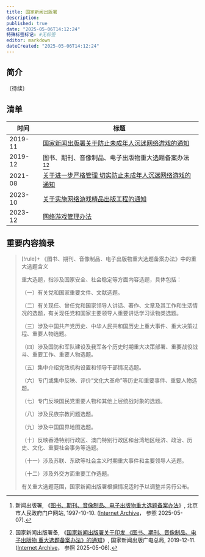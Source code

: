 ```yaml
---
title: 国家新闻出版署
description:
published: true
date: "2025-05-06T14:12:24"
特殊标签标记: #无标签
editor: markdown
dateCreated: "2025-05-06T14:12:24"
---
```


## 简介

〔待续〕

## 清单

| 时间    | 标题                                                                                                    |
| ------- | ------------------------------------------------------------------------------------------------------- |
| 2019-11 | [国家新闻出版署关于防止未成年人沉迷网络游戏的通知](国家新闻出版署关于防止未成年人沉迷网络游戏的通知.md) |
| 2019-12 | 图书、期刊、音像制品、电子出版物重大选题备案办法[^76467][^09361]                                        |
| 2021-08 | [关于进一步严格管理 切实防止未成年人沉迷网络游戏的通知](切实防止未成年人沉迷网络游戏的通知.md)          |
| 2023-10 | [关于实施网络游戏精品出版工程的通知](关于实施网络游戏精品出版工程的通知.md)                             |
| 2023-12 | [网络游戏管理办法](网络游戏管理办法.md)                                                                 |

[^76467]: 新闻出版署, 《[图书、期刊、音像制品、电子出版物重大选题备案办法](https://www.beijing.gov.cn/zhengce/zhengcefagui/qtwj/201711/t20171102_776467.html)》, 北京市人民政府门户网站, 1997-10-10. ([Internet Archive](https://web.archive.org/web/20250506061134/https://www.beijing.gov.cn/zhengce/zhengcefagui/qtwj/201711/t20171102_776467.html)， 参照 2025-05-07).

[^09361]: 国家新闻出版署备, 《[国家新闻出版署关于印发 《图书、期刊、音像制品、电子出版物 重大选题备案办法》的通知](http://www.sapprft.gov.cn/sapprft/contents/6588/409361.shtml)》, 国家新闻出版广电总局, 2019-12-11. ([Internet Archive](https://web.archive.org/web/20200704183627/http://www.sapprft.gov.cn/sapprft/contents/6588/409361.shtml)， 参照 2025-05-06).

## 重要内容摘录

> [!rule]+ 《图书、期刊、音像制品、电子出版物重大选题备案办法》中的重大选题含义
>
> 重大选题，指涉及国家安全、社会稳定等方面内容选题，具体包括：
>
> （一）有关党和国家重要文件、文献选题。
>
> （二）有关现任、曾任党和国家领导人讲话、著作、文章及其工作和生活情况的选题，有关现任党和国家主要领导人重要讲话学习读物类选题。
>
> （三）涉及中国共产党历史、中华人民共和国历史上重大事件、重大决策过程、重要人物选题。
>
> （四）涉及国防和军队建设及我军各个历史时期重大决策部署、重要战役战斗、重要工作、重要人物选题。
>
> （五）集中介绍党政机构设置和领导干部情况选题。
>
> （六）专门或集中反映、评价“文化大革命”等历史和重要事件、重要人物选题。
>
> （七）专门反映国民党重要人物和其他上层统战对象的选题。
>
> （八）涉及民族宗教问题选题。
>
> （九）涉及中国国界地图选题。
>
> （十）反映香港特别行政区、澳门特别行政区和台湾地区经济、政治、历史、文化、重要社会事务等选题。
>
> （十一）涉及苏联、东欧等社会主义时期重大事件和主要领导人选题。
>
> （十二）涉及外交方面重要工作选题。
>
> 有关重大选题范围，国家新闻出版署根据情况适时予以调整并另行公布。
